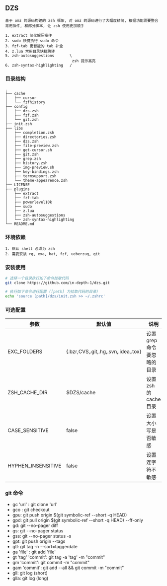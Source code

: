 ## DZS
```
基于 omz 的源码构建的 zsh 框架, 对 omz 的源码进行了大幅度精简, 根据功能需要整合常用插件, 和部分脚本, 让 zsh 使用更加顺手

1. extract 简化解压操作
2. sudo 快捷执行 sudo 命令
3. fzf-tab 更智能的 tab 补全
4. z.lua 常用目录快捷跳转
5. zsh-autosuggestions       \
                              zsh 提示高亮
6. zsh-syntax-highlighting   /
```
### 目录结构
```
.
├── cache
│   ├── cursor
│   └── fzfhistory
├── config
│   ├── dzs.zsh
│   ├── fzf.zsh
│   └── git.zsh
├── init.zsh
├── libs
│   ├── completion.zsh
│   ├── directories.zsh
│   ├── dzs.zsh
│   ├── file-preview.zsh
│   ├── get-cursor.sh
│   ├── git.zsh
│   ├── grep.zsh
│   ├── history.zsh
│   ├── img-preview.sh
│   ├── key-bindings.zsh
│   ├── termsupport.zsh
│   └── theme-appearence.zsh
├── LICENSE
├── plugins
│   ├── extract
│   ├── fzf-tab
│   ├── powerlevel10k
│   ├── sudo
│   ├── z.lua
│   ├── zsh-autosuggestions
│   └── zsh-syntax-highlighting
└── README.md
```
### 环境依赖
```
1. 默认 shell 必须为 zsh
2. 需要安装 rg, exa, bat, fzf, ueberzug, git
```

### 安装使用
```zsh
# 选择一个目录执行如下命令拉取代码
git clone https://github.com/in-depth-1/dzs.git

# 执行如下命令进行配置 ([path] 为拉取代码的目录)
echo 'source [path]/dzs/init.zsh >> ~/.zshrc'
```
### 可选配置

| 参数               | 默认值                              | 说明                       |
| ------------------ | ----------------------------------- | -------------------------- |
| EXC_FOLDERS        | {.bzr,CVS,.git,.hg,.svn,.idea,.tox} | 设置 grep 命令要忽略的目录 |
| ZSH_CACHE_DIR      | $DZS/cache                          | 设置 zsh 的 cache 目录     |
| CASE_SENSITIVE     | false                               | 设置大小写是否敏感         |
| HYPHEN_INSENSITIVE | false                               | 设置连字符不敏感           |

### git 命令
<!-- ``` -->
* gc 'url' : git clone 'url'
* gco : git checkout
* gpu: git push origin $(git symbolic-ref --short -q HEAD)
* gpd: git pull origin $(git symbolic-ref --short -q HEAD) --ff-only
* gd: git --no-pager diff
* gs: git --no-pager status
* gss: git --no-pager status -s
* gpt: git push origin --tags
* gtl: git tag -n --sort=taggerdate
* ga 'file' : git add 'file'
* gt 'tag' 'commit': git tag -a 'tag' -m "commit"
* gm 'commit': git commit -m "commit"
* gam 'commit': git add --all && git commit -m "commit"
* gll: git log (short)
* glla: git log (long)
<!-- ``` -->
